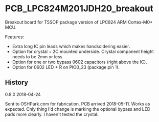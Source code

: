 # PCB_LPC824M201JDH20_breakout

Breakout board for TSSOP package version of LPC824 ARM Cortex-M0+ MCU. 

Features:

 * Extra long IC pin leads which makes handsoldering easier.
 * Option for crystal + 2C mounted underside. Crystal component height needs to be 2mm or less.
 * Option for one or two bypass 0602 capacitors (right above the IC).
 * Option for 0602 LED + R on PIO0_23 (package pin 1).

## History

0.8.0 2018-04-24

Sent to OSHPark.com for fabrication. PCB arrived 2018-05-11. Works as expected. Only thing I'd change is 
marking the optional bypass and LED pads more clearly. I haven't tested the crystal.

